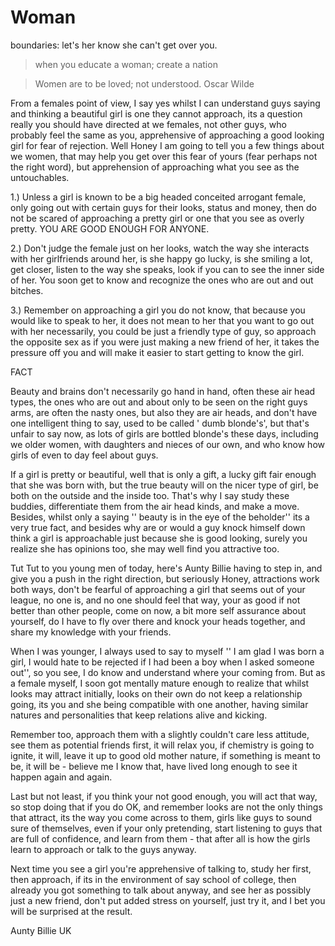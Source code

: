 Woman
===

boundaries: let's her know she can't get over you.

> when you educate a woman; create a nation

> Women are to be loved; not understood. Oscar Wilde

From a females point of view, I say yes whilst I can understand guys saying and thinking a beautiful girl is one they cannot approach, its a question really you should have directed at we females, not other guys, who probably feel the same as you, apprehensive of approaching a good looking girl for fear of rejection. Well Honey I am going to tell you a few things about we women, that may help you get over this fear of yours (fear perhaps not the right word), but apprehension of approaching what you see as the untouchables.

1.) Unless a girl is known to be a big headed conceited arrogant female, only going out with certain guys for their looks, status and money, then do not be scared of approaching a pretty girl or one that you see as overly pretty. YOU ARE GOOD ENOUGH FOR ANYONE.

2.) Don't judge the female just on her looks, watch the way she interacts with her girlfriends around her, is she happy go lucky, is she smiling a lot, get closer, listen to the way she speaks, look if you can to see the inner side of her. You soon get to know and recognize the ones who are out and out bitches.

3.) Remember on approaching a girl you do not know, that because you would like to speak to her, it does not mean to her that you want to go out with her necessarily, you could be just a friendly type of guy, so approach the opposite sex as if you were just making a new friend of her, it takes the pressure off you and will make it easier to start getting to know the girl.

FACT

Beauty and brains don't necessarily go hand in hand, often these air head types, the ones who are out and about only to be seen on the right guys arms, are often the nasty ones, but also they are air heads, and don't have one intelligent thing to say, used to be called ' dumb blonde's', but that's unfair to say now, as lots of girls are bottled blonde's these days, including we older women, with daughters and nieces of our own, and who know how girls of even to day feel about guys.

If a girl is pretty or beautiful, well that is only a gift, a lucky gift fair enough that she was born with, but the true beauty will on the nicer type of girl, be both on the outside and the inside too. That's why I say study these buddies, differentiate them from the air head kinds, and make a move. Besides, whilst only a saying '' beauty is in the eye of the beholder'' its a very true fact, and besides why are or would a guy knock himself down think a girl is approachable just because she is good looking, surely you realize she has opinions too, she may well find you attractive too.

Tut Tut to you young men of today, here's Aunty Billie having to step in, and give you a push in the right direction, but seriously Honey, attractions work both ways, don't be fearful of approaching a girl that seems out of your league, no one is, and no one should feel that way, your as good if not better than other people, come on now, a bit more self assurance about yourself, do I have to fly over there and knock your heads together, and share my knowledge with your friends.

When I was younger, I always used to say to myself '' I am glad I was born a girl, I would hate to be rejected if I had been a boy when I asked someone out'', so you see, I do know and understand where your coming from. But as a female myself, I soon got mentally mature enough to realize that whilst looks may attract initially, looks on their own do not keep a relationship going, its you and she being compatible with one another, having similar natures and personalities that keep relations alive and kicking.

Remember too, approach them with a slightly couldn't care less attitude, see them as potential friends first, it will relax you, if chemistry is going to ignite, it will, leave it up to good old mother nature, if something is meant to be, it will be - believe me I know that, have lived long enough to see it happen again and again.

Last but not least, if you think your not good enough, you will act that way, so stop doing that if you do OK, and remember looks are not the only things that attract, its the way you come across to them, girls like guys to sound sure of themselves, even if your only pretending, start listening to guys that are full of confidence, and learn from them - that after all is how the girls learn to approach or talk to the guys anyway.

Next time you see a girl you're apprehensive of talking to, study her first, then approach, if its in the environment of say school of college, then already you got something to talk about anyway, and see her as possibly just a new friend, don't put added stress on yourself, just try it, and I bet you will be surprised at the result.

Aunty Billie UK